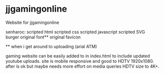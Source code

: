 # jjgamingonline
Website for jjgamingonline

senharoc: 
scripted html
scripted css
scripted javascript
scripted SVG burger
original font**
original favicon

** when i get around to uploading (arial ATM)


gaming website can be easily added to in index.html to include updated youtube uploads. 
site is mobile responsive and good to HDTV 1920x1080.
after is ok but maybe needs more effort on media queries HDTV size to 4K+.

